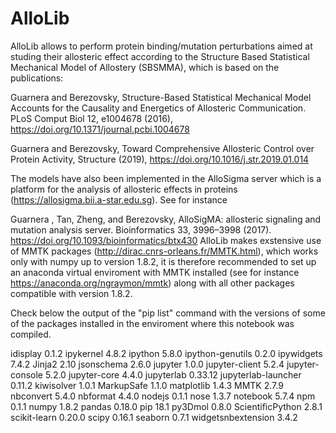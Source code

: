 # AlloLib

AlloLib allows to perform protein binding/mutation perturbations aimed at studing their allosteric effect according to the Structure Based Statistical Mechanical Model of Allostery (SBSMMA), which is based on the publications:

Guarnera and Berezovsky, Structure-Based Statistical Mechanical Model Accounts for the Causality and Energetics of Allosteric Communication. PLoS Comput Biol 12, e1004678 (2016), https://doi.org/10.1371/journal.pcbi.1004678


Guarnera and Berezovsky, Toward Comprehensive Allosteric Control over Protein Activity, Structure (2019), https://doi.org/10.1016/j.str.2019.01.014

The models have also been implemented in the AlloSigma server which is a platform for the analysis of allosteric effects in proteins (https://allosigma.bii.a-star.edu.sg). See for instance

Guarnera , Tan, Zheng, and Berezovsky, AlloSigMA: allosteric signaling and mutation analysis server. Bioinformatics 33, 3996–3998 (2017). https://doi.org/10.1093/bioinformatics/btx430
AlloLib makes exstensive use of MMTK packages (http://dirac.cnrs-orleans.fr/MMTK.html), which works only with numpy up to version 1.8.2, it is therefore recommended to set up an anaconda virtual enviroment with MMTK installed (see for instance https://anaconda.org/ngraymon/mmtk) along with all other packages compatible with version 1.8.2.

Check below the output of the "pip list" command with the versions of some of the packages installed in the enviroment where this notebook was compiled.

idisplay 0.1.2
ipykernel 4.8.2
ipython 5.8.0
ipython-genutils 0.2.0
ipywidgets 7.4.2
Jinja2 2.10
jsonschema 2.6.0
jupyter 1.0.0
jupyter-client 5.2.4
jupyter-console 5.2.0
jupyter-core 4.4.0
jupyterlab 0.33.12
jupyterlab-launcher 0.11.2
kiwisolver 1.0.1
MarkupSafe 1.1.0
matplotlib 1.4.3
MMTK 2.7.9
nbconvert 5.4.0
nbformat 4.4.0
nodejs 0.1.1
nose 1.3.7
notebook 5.7.4
npm 0.1.1
numpy 1.8.2
pandas 0.18.0
pip 18.1
py3Dmol 0.8.0
ScientificPython 2.8.1
scikit-learn 0.20.0
scipy 0.16.1
seaborn 0.7.1
widgetsnbextension 3.4.2

